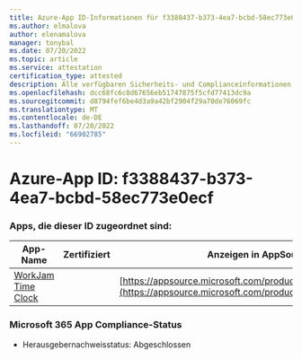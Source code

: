 ```yaml
---
title: Azure-App ID-Informationen für f3388437-b373-4ea7-bcbd-58ec773e0ecf
ms.author: elmalova
author: elenamalova
manager: tonybal
ms.date: 07/20/2022
ms.topic: article
ms.service: attestation
certification_type: attested
description: Alle verfügbaren Sicherheits- und Complianceinformationen für f3388437-b373-4ea7-bcbd-58ec773e0ecf.
ms.openlocfilehash: dcc68fc6c8d67656eb51747875f5cfd77413dc9a
ms.sourcegitcommit: d8794fef6be4d3a9a42bf2904f29a70de76069fc
ms.translationtype: MT
ms.contentlocale: de-DE
ms.lasthandoff: 07/20/2022
ms.locfileid: "66902785"
---
```

# <a name="azure-app-id-f3388437-b373-4ea7-bcbd-58ec773e0ecf"></a>Azure-App ID: f3388437-b373-4ea7-bcbd-58ec773e0ecf


### <a name="apps-associated-with-this-id"></a>Apps, die dieser ID zugeordnet sind:
| **App-Name** | **Zertifiziert** | **Anzeigen in AppSource** |
|--------------|---------------|-----------------------|
| [WorkJam Time Clock](../forward/WA200003620.md) |  | [https://appsource.microsoft.com/product/office/WA200003620](https://appsource.microsoft.com/product/office/WA200003620) |

### <a name="microsoft-365-app-compliance-status"></a>Microsoft 365 App Compliance-Status
- Herausgebernachweisstatus: Abgeschlossen
